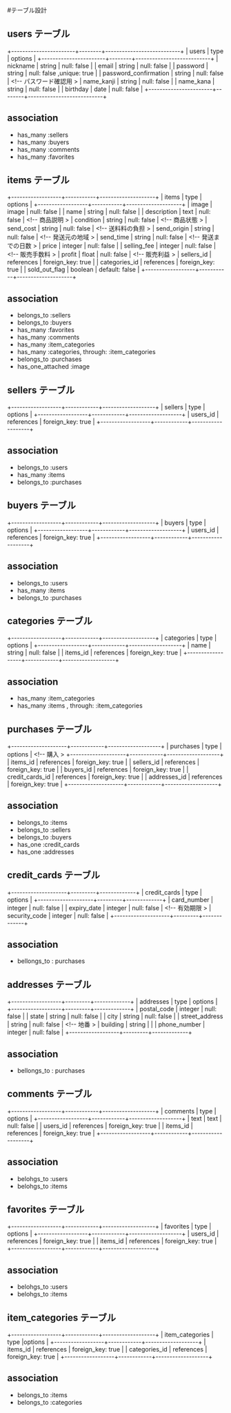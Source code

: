 #テーブル設計

## users テーブル
+-----------------------+--------+---------------------------+
|      users            | type   | options                   |
+-----------------------+--------+---------------------------+
| nickname              | string | null: false               |
| email                 | string | null: false               |
| password              | string | null: false ,unique: true |
| password_confirmation | string | null: false               | <!-- パスワード確認用 >
| name_kanji            | string | null: false               | 
| name_kana             | string | null: false               |
| birthday              | date   | null: false               |
+-----------------------+--------+---------------------------+
## association
- has_many :sellers
- has_many :buyers
- has_many :comments
- has_many :favorites

## items テーブル
+------------------+-----------+--------------------+
|      items       | type       | options           |
+------------------+-----------+--------------------+
| image            | image      | null: false       | 
| name             | string     | null: false       |
| description      | text       | null: false       | <!-- 商品説明       >
| condition        | string     | null: false       | <!-- 商品状態       >
| send_cost        | string     | null: false       | <!-- 送料料の負担   >
| send_origin      | string     | null: false       | <!-- 発送元の地域   >
| send_time        | string     | null: false       | <!-- 発送までの日数 >
| price            | integer    | null: false       |
| selling_fee      | integer    | null: false       | <!-- 販売手数料     >
| profit           | float      | null: false       | <!-- 販売利益       >
| sellers_id       | references | foreign_key: true |
| categories_id    | references | foreign_key: true |
| sold_out_flag    | boolean    | default: false    |
+------------------+-----------+--------------------+
## association
- belongs_to :sellers
- belongs_to :buyers
- has_many :favorites
- has_many :comments
- has_many :item_categories
- has_many :categories, through: :item_categories
- belongs_to :purchases
- has_one_attached :image

## sellers テーブル
+------------------+------------+-------------------+
|    sellers       | type      | options           |
+------------------+------------+-------------------+
| users_id         | references | foreign_key: true |
+------------------+------------+-------------------+
## association
- belongs_to :users
- has_many :items
- belongs_to :purchases

## buyers テーブル
+------------------+------------+-------------------+
|    buyers        | type       | options           |
+------------------+------------+-------------------+
| users_id         | references | foreign_key: true |
+------------------+------------+-------------------+
## association
- belongs_to :users
- has_many :items
- belongs_to :purchases

## categories テーブル
+------------------+------------+-------------------+
|    categories    | type       | options           |
+------------------+------------+-------------------+
| name             | string     | null: false       |
| items_id         | references | foreign_key: true |
+------------------+------------+-------------------+
## association
- has_many :item_categories
- has_many :items , through: :item_categories

## purchases テーブル
+--------------------+------------+-------------------+
|  purchases         | type       | options           | <!-- 購入       >
+--------------------+------------+-------------------+
| items_id           | references | foreign_key: true |
| sellers_id         | references | foreign_key: true |
| buyers_id          | references | foreign_key: true |
| credit_cards_id    | references | foreign_key: true |
| addresses_id       | references | foreign_key: true |
+--------------------+------------+-------------------+
## association
- belongs_to :items
- belongs_to :sellers
- belongs_to :buyers
- has_one :credit_cards
- has_one :addresses

## credit_cards テーブル
+--------------------+---------+-------------+
| credit_cards       | type    | options     |
+--------------------+---------+-------------+
| card_number        | integer | null: false |
| expiry_date        | integer | null: false | <!-- 有効期限 >
| security_code      | integer | null: false |
+--------------------+---------+-------------+
## association
- bellongs_to : purchases

## addresses テーブル
+------------------+---------+-------------+
| addresses        | type    | options     |
+------------------+---------+-------------+
| postal_code      | integer | null: false |
| state            | string  | null: false |
| city             | string  | null: false |
| street_address   | string  | null: false | <!-- 地番 >
| building         | string  |             |
| phone_number     | integer | null: false |
+------------------+---------+-------------+
## association
- bellongs_to : purchases

## comments テーブル
+------------------+------------+-------------------+
| comments         | type       | options           |
+------------------+------------+-------------------+
| text             | text       | null: false       |
| users_id         | references | foreign_key: true |
| items_id         | references | foreign_key: true |
+------------------+------------+-------------------+
## association
- belohgs_to :users
- belohgs_to :items

## favorites テーブル
+------------------+------------+-------------------+
| favorites        | type       | options           |
+------------------+------------+-------------------+
| users_id         | references | foreign_key: true |
| items_id         | references | foreign_key: true |
+------------------+------------+-------------------+
## association
- belohgs_to :users
- belohgs_to :items

## item_categories テーブル
+------------------+------------+-------------------+
| item_categories  | type       |options            |
+------------------+------------+-------------------+
| items_id         | references | foreign_key: true |
| categories_id    | references | foreign_key: true |
+------------------+------------+-------------------+
## association
- belongs_to :items
- belongs_to :categories